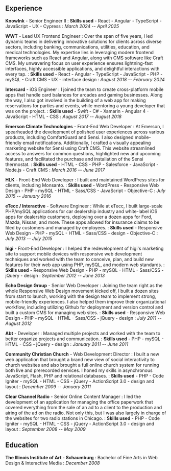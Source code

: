 ## Experience
**KnowInk** - Senior Engineer II
: **Skills used**
	- React
	- Angular
	- TypeScript
	- JavaScript
	- UX
	- Cypress
: *March 2024 -- April 2025*

**WWT** - Lead UX Frontend Engineer
: Over the span of five years, I led dynamic teams in delivering innovative solutions for clients across diverse sectors, including banking, communications, utilities, education, and medical technologies. My expertise lies in leveraging modern frontend frameworks such as React and Angular, along with CMS software like Craft CMS. My unwavering focus on user experience ensures lightning-fast interfaces, highly accessible applications, and delightful interactions with every tap.
: **Skills used**
	- React
	- Angular
	- TypeScript
	- JavaScript
	- PHP
	- mySQL
	- Craft CMS
	- UX
	- interface design
: *August 2018 -- February 2024*

**Intercard** - iOS Engineer
: I joined the team to create cross-platform mobile apps that handle card balances for arcades and gaming businesses. Along the way, I also got involved in the building of a web app for making reservations for parties and events, while mentoring a young developer that was on the project.
: **Skills used**
	- Swift
	- C#
	- Xamarin
	- Angular 4
	- JavaScript
	- HTML
	- CSS
: *August 2017 -- August 2018*

**Emerson Climate Technologies** - Front-End Web Developer
: At Emerson, I spearheaded the development of polished user experiences across various products, including ComfortGuard and Sensi. I also designed mobile-friendly email notifications. Additionally, I crafted a visually appealing marketing website for Sensi using Craft CMS. This website streamlined access to answers for common questions, highlighted new and upcoming features, and facilitated the purchase and installation of the Sensi thermostat.
: **Skills used**
	- HTML
	- CSS
	- PHP
	- Salesforce
	- JavaScript
	- Node.js
	- Craft CMS
: *March 2016 -- June 2017*

**HLK** - Front-End Web Developer
: I built and maintained WordPress sites for clients, including Monsanto.
: **Skills used**
	- WordPress
	- Responsive Web Design
	- PHP
	- mySQL
	- HTML
	- Sass/CSS
	- JavaScript
	- Objective-C
: *July 2015 -- January 2016*

**eTecc / Interactive** - Software Engineer
: While at eTecc, I built large-scale PHP/mySQL applications for car dealership industry and white-label iOS apps for dealership customers, deploying over a dozen apps for Ford, Mazda, Nissan, and more. These apps allowed for insurance claims to be filed by customers and managed by employees.
: **Skills used**
	- Responsive Web Design
	- PHP
	- mySQL
	- HTML
	- Sass/CSS
	- design
	- Objective-C
: *July 2013 -- July 2015*

**higi** - Front-End Developer
: I helped the redevelopment of higi's marketing site to support mobile devices with responsive web development techniques and worked with the team to conceive, plan, and build new features for their web app using PHP, mySQL, and modern web standards.
: **Skills used**
	- Responsive Web Design
	- PHP
	- mySQL
	- HTML
	- Sass/CSS
	- jQuery
	- design
: *September 2012 -- June 2013*

**Echo Design Group** - Senior Web Developer
: Joining the team right as the whole Responsive Web Design movement kicked off, I built a dozen sites from start to launch, working with the design team to implement strong, mobile-friendly experiences. I also helped them improve their organizational workflow, including utilizing Github for deployment and version control and built a custom CMS for managing web sites.
: **Skills used**
	- Responsive Web Design
	- PHP
	- mySQL
	- HTML
	- Sass/CSS
	- jQuery
	- design
: *July 2011 -- August 2012*

**Abt** - Developer
: Managed multiple projects and worked with the team to better organize projects and communication.
: **Skills used**
	- PHP
	- mySQL
	- HTML
	- CSS
	- jQuery
	- design
: *January 2011 -- June 2011*

**Community Christian Church** - Web Development Director
: I built a new web application that brought a brand new view of social interactivity to church websites and also brought a full online church system for running both live and prerecorded services. I honed my skills in asynchronous JavaScript, Flash, PHP and relational databases.
: **Skills used**
	- PHP
	- Code Igniter
	- mySQL
	- HTML
	- CSS
	- jQuery
	- ActionScript 3.0
	- design and layout
: *December 2009 -- January 2011*

**Clear Channel Radio** - Senior Online Content Manager
: I led the development of an application for managing the office paperwork that covered everything from the sale of an ad to a client to the production and airing of the ad on the radio. Not only this, but I was also largely in charge of the websites for two radio stations in Chicago.
: **Skills used**
	- PHP
	- Code Igniter
	- mySQL
	- HTML
	- CSS
	- jQuery
	- ActionScript 3.0
	- design and layout
: *September 2008 -- May 2009*

## Education
**The Illinois Institute of Art - Schaumburg**
: Bachelor of Fine Arts in Web Design & Interactive Media
: *December 2008*